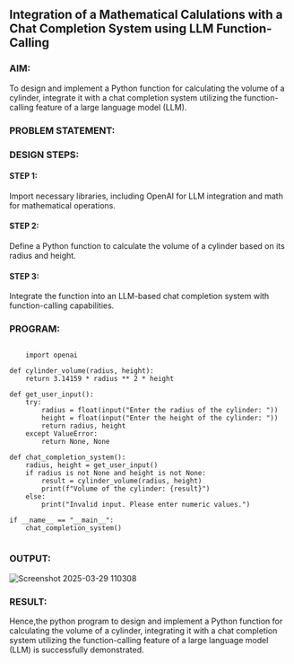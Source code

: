 ## Integration of a Mathematical Calulations with a Chat Completion System using LLM Function-Calling

### AIM:
To design and implement a Python function for calculating the volume of a cylinder, integrate it with a chat completion system utilizing the function-calling feature of a large language model (LLM).

### PROBLEM STATEMENT:

### DESIGN STEPS:

#### STEP 1:
Import necessary libraries, including OpenAI for LLM integration and math for mathematical operations.

#### STEP 2:
Define a Python function to calculate the volume of a cylinder based on its radius and height.

#### STEP 3:
Integrate the function into an LLM-based chat completion system with function-calling capabilities.

### PROGRAM:
```

    import openai

def cylinder_volume(radius, height):
    return 3.14159 * radius ** 2 * height

def get_user_input():
    try:
        radius = float(input("Enter the radius of the cylinder: "))
        height = float(input("Enter the height of the cylinder: "))
        return radius, height
    except ValueError:
        return None, None

def chat_completion_system():
    radius, height = get_user_input()
    if radius is not None and height is not None:
        result = cylinder_volume(radius, height)
        print(f"Volume of the cylinder: {result}")
    else:
        print("Invalid input. Please enter numeric values.")

if __name__ == "__main__":
    chat_completion_system()


```

### OUTPUT:
![Screenshot 2025-03-29 110308](https://github.com/user-attachments/assets/779f65d4-8007-479a-8b88-9e1311d0397d)




### RESULT:
Hence,the python program to design and implement a Python function for calculating the volume of a cylinder, integrating it with a chat completion system utilizing the function-calling feature of a large language model (LLM) is successfully demonstrated.
